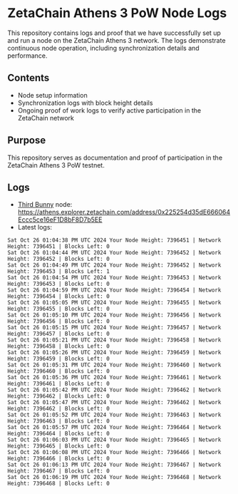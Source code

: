 # ZetaChain Athens 3 PoW Node Logs
This repository contains logs and proof that we have successfully set up and run a node on the ZetaChain Athens 3 network. The logs demonstrate continuous node operation, including synchronization details and performance.

## Contents
- Node setup information
- Synchronization logs with block height details
- Ongoing proof of work logs to verify active participation in the ZetaChain network

## Purpose
This repository serves as documentation and proof of participation in the ZetaChain Athens 3 PoW testnet.

## Logs

- [Third Bunny](https://thirdbunny.xyz/) node: https://athens.explorer.zetachain.com/address/0x225254d35dE666064Eccc5ce16eF1D8bF8D7b5EE
- Latest logs:
```
Sat Oct 26 01:04:38 PM UTC 2024 Your Node Height: 7396451 | Network Height: 7396451 | Blocks Left: 0
Sat Oct 26 01:04:44 PM UTC 2024 Your Node Height: 7396452 | Network Height: 7396452 | Blocks Left: 0
Sat Oct 26 01:04:49 PM UTC 2024 Your Node Height: 7396452 | Network Height: 7396453 | Blocks Left: 1
Sat Oct 26 01:04:54 PM UTC 2024 Your Node Height: 7396453 | Network Height: 7396453 | Blocks Left: 0
Sat Oct 26 01:04:59 PM UTC 2024 Your Node Height: 7396454 | Network Height: 7396454 | Blocks Left: 0
Sat Oct 26 01:05:05 PM UTC 2024 Your Node Height: 7396455 | Network Height: 7396455 | Blocks Left: 0
Sat Oct 26 01:05:10 PM UTC 2024 Your Node Height: 7396456 | Network Height: 7396456 | Blocks Left: 0
Sat Oct 26 01:05:15 PM UTC 2024 Your Node Height: 7396457 | Network Height: 7396457 | Blocks Left: 0
Sat Oct 26 01:05:21 PM UTC 2024 Your Node Height: 7396458 | Network Height: 7396458 | Blocks Left: 0
Sat Oct 26 01:05:26 PM UTC 2024 Your Node Height: 7396459 | Network Height: 7396459 | Blocks Left: 0
Sat Oct 26 01:05:31 PM UTC 2024 Your Node Height: 7396460 | Network Height: 7396460 | Blocks Left: 0
Sat Oct 26 01:05:36 PM UTC 2024 Your Node Height: 7396461 | Network Height: 7396461 | Blocks Left: 0
Sat Oct 26 01:05:42 PM UTC 2024 Your Node Height: 7396462 | Network Height: 7396462 | Blocks Left: 0
Sat Oct 26 01:05:47 PM UTC 2024 Your Node Height: 7396462 | Network Height: 7396462 | Blocks Left: 0
Sat Oct 26 01:05:52 PM UTC 2024 Your Node Height: 7396463 | Network Height: 7396463 | Blocks Left: 0
Sat Oct 26 01:05:57 PM UTC 2024 Your Node Height: 7396464 | Network Height: 7396464 | Blocks Left: 0
Sat Oct 26 01:06:03 PM UTC 2024 Your Node Height: 7396465 | Network Height: 7396465 | Blocks Left: 0
Sat Oct 26 01:06:08 PM UTC 2024 Your Node Height: 7396466 | Network Height: 7396466 | Blocks Left: 0
Sat Oct 26 01:06:13 PM UTC 2024 Your Node Height: 7396467 | Network Height: 7396467 | Blocks Left: 0
Sat Oct 26 01:06:19 PM UTC 2024 Your Node Height: 7396468 | Network Height: 7396468 | Blocks Left: 0
```
